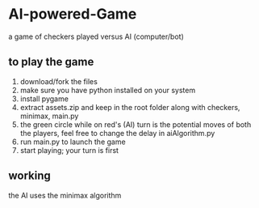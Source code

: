 # AI-powered-Game
a game of checkers played versus AI (computer/bot)

## to play the game
1. download/fork the files
2. make sure you have python installed on your system
3. install pygame
4. extract assets.zip and keep in the root folder along with checkers, minimax, main.py
5. the green circle while on red's (AI) turn is the potential moves of both the players, feel free to change the delay in aiAlgorithm.py
6. run main.py to launch the game
7. start playing; your turn is first


## working
the AI uses the minimax algorithm
